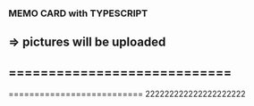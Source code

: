 ### MEMO CARD with TYPESCRIPT
=> pictures will be uploaded
----------------------------
============================
---------------------
==========================
222222222222222222222
